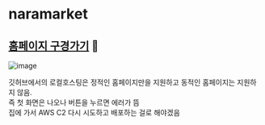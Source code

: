 # naramarket
## [홈페이지 구경가기](https://7rohj.github.io/naramarket/add.html) 🐳

![image](https://user-images.githubusercontent.com/99319638/222360829-19e5ce70-5126-41a4-94d0-0d87ca59bfc4.png)

깃허브에서의 로컬호스팅은 정적인 홈페이지만을 지원하고 동적인 홈페이지는 지원하지 않음. <br>
즉 첫 화면은 나오나 버튼을 누르면 에러가 뜸 <br>
집에 가서 AWS C2 다시 시도하고 배포하는 걸로 해야겠음 <br>
